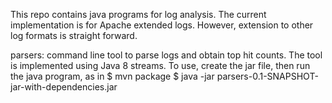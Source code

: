 
This repo contains java programs for log analysis. 
The current implementation is for Apache extended logs.
However, extension to other log formats is straight forward.

parsers: command line tool to parse logs and obtain top hit counts.
		 The tool is implemented using Java 8 streams.
		 To use, create the jar file, then run the java program, as in
		 $ mvn package
		 $ java -jar parsers-0.1-SNAPSHOT-jar-with-dependencies.jar
		 



